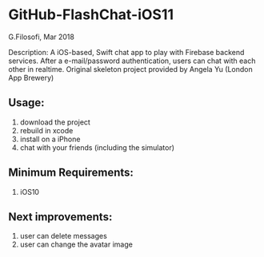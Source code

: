# GitHub-FlashChat-iOS11
G.Filosofi, Mar 2018

Description: A iOS-based, Swift chat app to play with Firebase backend services.
After a e-mail/password authentication, users can chat with each other in realtime.
Original skeleton project provided by Angela Yu (London App Brewery)

## Usage:
  1. download the project
  2. rebuild in xcode
  3. install on a iPhone
  4. chat with your friends (including the simulator)

## Minimum Requirements:
  1. iOS10

## Next improvements:
  1. user can delete messages
  2. user can change the avatar image

